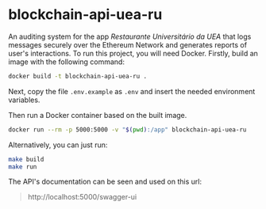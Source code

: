 # blockchain-api-uea-ru

An auditing system for the app _Restaurante Universitário da UEA_ that logs messages securely over the Ethereum Network and generates reports of user's interactions. To run this project, you will need Docker. Firstly, build an image with the following command:

```sh
docker build -t blockchain-api-uea-ru .
```

Next, copy the file ```.env.example``` as ```.env``` and insert the needed environment variables.

Then run a Docker container based on the built image.
```sh
docker run --rm -p 5000:5000 -v "$(pwd):/app" blockchain-api-uea-ru
```

Alternatively, you can just run:
```sh
make build
make run
```

The API's documentation can be seen and used on this url:
>http://localhost:5000/swagger-ui